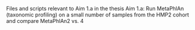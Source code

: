Files and scripts relevant to Aim 1.a in the thesis
Aim 1.a: Run MetaPhlAn (taxonomic profiling) on a small number of samples from the HMP2 cohort and compare MetaPhlAn2 vs. 4
